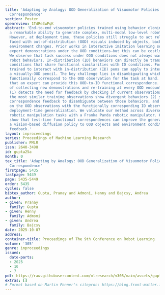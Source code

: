 ```yaml
---
title: 'Adapting by Analogy: OOD Generalization of Visuomotor Policies via Functional
  Correspondence'
section: Poster
openreview: 1TdRe3wPqK
abstract: 'End-to-end visuomotor policies trained using behavior cloning have shown
  a remarkable ability to generate complex, multi-modal low-level robot behaviors.
  However, at deployment time, these policies still struggle to act reliably when
  faced with out-of-distribution (OOD) visuals induced by objects, backgrounds, or
  environment changes. Prior works in interactive imitation learning solicit corrective
  expert demonstrations under the OOD conditions—but this can be costly and inefficient.
  We observe that task success under OOD conditions does not always warrant novel
  robot behaviors. In-distribution (ID) behaviors can directly be transferred to OOD
  conditions that share functional similarities with ID conditions. For example, behaviors
  trained to interact with in-distribution (ID) pens can apply to interacting with
  a visually-OOD pencil. The key challenge lies in disambiguating which ID observations
  functionally correspond to the OOD observation for the task at hand. We propose
  that an expert can provide this OOD-to-ID functional correspondence. Thus, instead
  of collecting new demonstrations and re-training at every OOD encounter, our method:
  (1) detects the need for feedback by checking if current observations are OOD and
  the most similar training observations show divergent behaviors (2) solicits functional
  correspondence feedback to disambiguate between those behaviors, and (3) intervenes
  on the OOD observations with the functionally corresponding ID observations to perform
  deployment-time generalization. We validate our method across diverse real-world
  robotic manipulation tasks with a Franka Panda robotic manipulator. Our results
  show that test-time functional correspondences can improve the generalization of
  a vision-based diffusion policy to OOD objects and environment conditions with low
  feedback.'
layout: inproceedings
series: Proceedings of Machine Learning Research
publisher: PMLR
issn: 2640-3498
id: gupta25a
month: 0
tex_title: 'Adapting by Analogy: OOD Generalization of Visuomotor Policies via Functional
  Correspondence'
firstpage: 5435
lastpage: 5449
page: 5435-5449
order: 5435
cycles: false
bibtex_author: Gupta, Pranay and Admoni, Henny and Bajcsy, Andrea
author:
- given: Pranay
  family: Gupta
- given: Henny
  family: Admoni
- given: Andrea
  family: Bajcsy
date: 2025-10-07
address:
container-title: Proceedings of The 9th Conference on Robot Learning
volume: '305'
genre: inproceedings
issued:
  date-parts:
  - 2025
  - 10
  - 7
pdf: https://raw.githubusercontent.com/mlresearch/v305/main/assets/gupta25a/gupta25a.pdf
extras: []
# Format based on Martin Fenner's citeproc: https://blog.front-matter.io/posts/citeproc-yaml-for-bibliographies/
---
```

